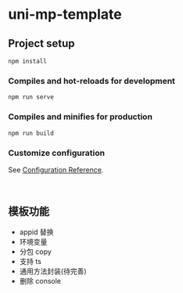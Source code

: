 # uni-mp-template

## Project setup

```
npm install
```

### Compiles and hot-reloads for development

```
npm run serve
```

### Compiles and minifies for production

```
npm run build
```

### Customize configuration

See [Configuration Reference](https://cli.vuejs.org/config/).

<br/>

## 模板功能

- appid 替换
- 环境变量
- 分包 copy
- 支持 ts
- 通用方法封装(待完善)
- 删除 console
